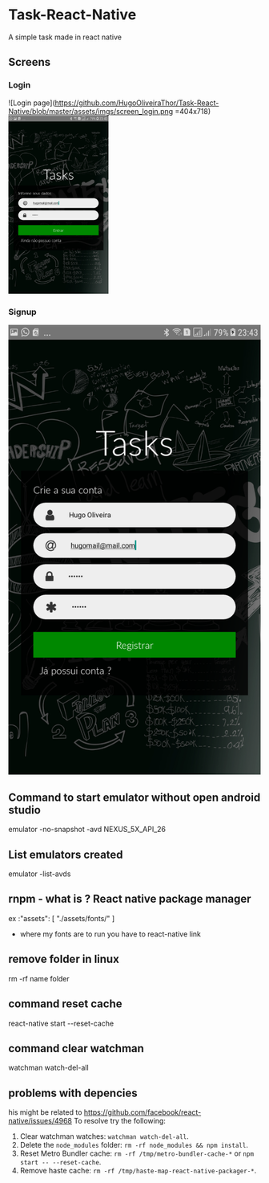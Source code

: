 # Task-React-Native
A simple task made in react native 

## Screens
### Login 
![Login page](https://github.com/HugoOliveiraThor/Task-React-Native/blob/master/assets/imgs/screen_login.png =404x718)
<img src="https://github.com/HugoOliveiraThor/Task-React-Native/blob/master/assets/imgs/screen_login.png" alt="drawing" width="200"/>

### Signup
![Signup page](https://github.com/HugoOliveiraThor/Task-React-Native/blob/master/assets/imgs/screen_signup.png)

## Command to start emulator without open android studio
emulator -no-snapshot -avd NEXUS_5X_API_26
## List emulators created 
emulator -list-avds
## rnpm - what is ? React native package manager 
ex :"assets": [
      "./assets/fonts/"
    ]
- where my fonts are 
to run you have to react-native link

## remove folder in linux 
rm -rf name folder

## command reset cache 
react-native start --reset-cache

## command clear watchman 
watchman watch-del-all

## problems with depencies 
his might be related to https://github.com/facebook/react-native/issues/4968
To resolve try the following:
  1. Clear watchman watches: `watchman watch-del-all`.
  2. Delete the `node_modules` folder: `rm -rf node_modules && npm install`.
  3. Reset Metro Bundler cache: `rm -rf /tmp/metro-bundler-cache-*` or `npm start -- --reset-cache`.
  4. Remove haste cache: `rm -rf /tmp/haste-map-react-native-packager-*`.


<!-- "react-native-action-button": "^2.8.5", -->
<!-- "react-native-vector-icons": "^5.0.0" -->
<!-- react-native-swipeable -->
<!-- react-navigation -->